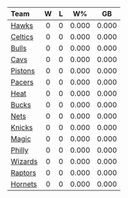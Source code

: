 | Team                            |  W  |  L  |  W%   |  GB   |
|:--------------------------------|:---:|:---:|:-----:|:-----:|
| [Hawks](/r/AtlantaHawks)        |  0  |  0  | 0.000 | 0.000 |
| [Celtics](/r/bostonceltics)     |  0  |  0  | 0.000 | 0.000 |
| [Bulls](/r/chicagobulls)        |  0  |  0  | 0.000 | 0.000 |
| [Cavs](/r/clevelandcavs)        |  0  |  0  | 0.000 | 0.000 |
| [Pistons](/r/DetroitPistons)    |  0  |  0  | 0.000 | 0.000 |
| [Pacers](/r/pacers)             |  0  |  0  | 0.000 | 0.000 |
| [Heat](/r/heat)                 |  0  |  0  | 0.000 | 0.000 |
| [Bucks](/r/MkeBucks)            |  0  |  0  | 0.000 | 0.000 |
| [Nets](/r/GoNets)               |  0  |  0  | 0.000 | 0.000 |
| [Knicks](/r/NYKnicks)           |  0  |  0  | 0.000 | 0.000 |
| [Magic](/r/OrlandoMagic)        |  0  |  0  | 0.000 | 0.000 |
| [Philly](/r/sixers)             |  0  |  0  | 0.000 | 0.000 |
| [Wizards](/r/washingtonwizards) |  0  |  0  | 0.000 | 0.000 |
| [Raptors](/r/torontoraptors)    |  0  |  0  | 0.000 | 0.000 |
| [Hornets](/r/CharlotteHornets)  |  0  |  0  | 0.000 | 0.000 |